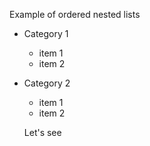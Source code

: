 Example of ordered nested lists

- Category 1
  - item 1
  * item 2
  
- Category 2
  * item 1
  - item 2
  
  Let's see
